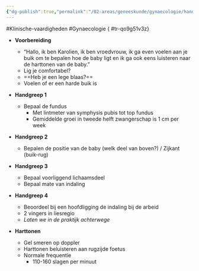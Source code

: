 ```yaml
---
{"dg-publish":true,"permalink":"/02-areas/geneeskunde/gynaecologie/handgrepen-van-leopold/","noteIcon":"","created":"2024-11-24T10:56:38.594+01:00","updated":"2024-12-31T16:51:46.870+01:00"}
---
```


#Klinische-vaardigheden #Gynaecologie
{ #tr-qo9g51v3z}



- **Voorbereiding**
	- “Hallo, ik ben Karolien, ik ben vroedvrouw, ik ga even voelen aan je buik om te bepalen hoe de baby ligt en ik ga ook eens luisteren naar de harttonen van de baby.”
	- Lig je comfortabel?
	- ==Heb je een lege blaas?==
	- Voelen of er een harde buik is


- **Handgreep 1**
    - Bepaal de fundus
	    - Met lintmeter van symphysis pubis tot top fundus
	    - Gemiddelde groei in tweede helft zwangerschap is 1 cm per week

- **Handgreep 2**
	- Bepalen de positie van de baby (welk deel van boven?) / Zijkant (buik-rug)

- **Handgreep 3**
    - Bepaal voorliggend lichaamsdeel
    - Bepaal mate van indaling

- **Handgreep 4**
    
    - Beoordeel bij een hoofdligging de indaling bij de arbeid
    - 2 vingers in liesregio
    - *Laten we in de praktijk achterwege*

- **Harttonen**
    - Gel smeren op doppler
    - Harttonen beluisteren aan rugzijde foetus
    - Normale frequentie
	    - 110-160 slagen per minuut